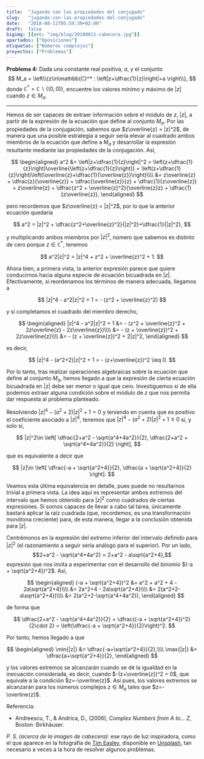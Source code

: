 ```yaml
---
title:  "Jugando con las propiedades del conjugado"
slug:   "jugando-con-las-propiedades-del-conjugado"
date:   "2018-08-11T05:59:39+02:00"
draft:  false
bigimg: [{src: "img/blog/20180811-cabecera.jpg"}]
apartados: ["Oposiciones"]
etiquetas: ["Números complejos"]
proyectos: ["Problemas"]
---
```


**Problema 4:** Dada una constante real positiva, $a$, y el conjunto 
$$
M_a = \left\\{z\in\mathbb{C}^* : \left|z+\dfrac{1}{z}\right|=a \right\\},
$$ 
donde $\mathbb{C}^* = \mathbb{C}\backslash\{(0,0)\}$, encuentre los valores mínimo y máximo de $|z|$ cuando $z\in M_a$. 
<!--more-->

***

Hemos de ser capaces de extraer información sobre el módulo de $z$, $|z|$, a partir de la expresión de la ecuación que define al conjunto $M_a$. Por las propiedades de la conjugación, sabemos que $z\overline{z} = |z|^2$, de manera que una posible estrategia a seguir sería elevar al cuadrado ambos miembros de la ecuación que define a $M_a$ y desarrollar la expresión resultante mediante las propiedades de la conjugación. Así,

$$
\begin{aligned}
a^2 &= \left|z+\dfrac{1}{z}\right|^2 = \left(z+\dfrac{1}{z}\right)\overline{\left(z+\dfrac{1}{z}\right)} = \left(z+\dfrac{1}{z}\right)\left(\overline{z}+\dfrac{1}{\overline{z}}\right)\\\\ &= z\overline{z} + \dfrac{z}{\overline{z}} + \dfrac{\overline{z}}{z} + \dfrac{1}{z\overline{z}} = z\overline{z} + \dfrac{z^2 + \overline{z}^2}{\overline{z}z} + \dfrac{1}{z\overline{z}},
\end{aligned}
$$

pero recordemos que $z\overline{z} = |z|^2$, por lo que la anterior ecuación quedaría

$$
a^2 = |z|^2 + \dfrac{z^2+\overline{z}^2}{|z|^2}+\dfrac{1}{|z|^2},
$$

y multiplicando ambos miembros por $|z|^2$, número que sabemos es distinto de cero porque $z\in\mathbb{C}^*$, tenemos

$$
a^2|z|^2 = |z|^4 + z^2 + \overline{z}^2 + 1.
$$

Ahora bien, a primera vista, la anterior expresión parece que quiere conducirnos hacia alguna especie de ecuación bicuadrada en $|z|$. Efectivamente, si reordenamos los términos de manera adecuada, llegamos a

$$
|z|^4 - a^2|z|^2 + 1 = - (z^2 + \overline{z}^2)
$$

y si completamos el cuadrado del miembro derecho,

$$
\begin{aligned}
|z|^4 - a^2|z|^2 + 1 &= - (z^2 + \overline{z}^2 + 2z\overline{z} - 2z\overline{z})\\\\ &= - (z + \overline{z})^2 + 2z\overline{z}\\\\ &= - (z + \overline{z})^2 + 2|z|^2, 
\end{aligned}
$$

es decir,

$$
|z|^4 - (a^2+2)|z|^2 + 1 = - (z+\overline{z})^2 \leq 0.
$$

Por lo tanto, tras realizar operaciones algebraicas sobre la ecuación que define al conjunto $M_a$, hemos llegado a que la expresión de cierta ecuación bicuadrada en $|z|$ debe ser menor o igual que cero. Investiguemos si de ella podemos extraer alguna condición sobre el módulo de $z$ que nos permita dar respuesta al problema planteado.

Resolviendo $|z|^4 - (a^2+2)|z|^2 + 1 = 0$ y teniendo en cuenta que es positivo el coeficiente asociado a $|z|^4$, tenemos que $|z|^4 - (a^2+2)|z|^2 + 1 \leq 0$  si, y solo si,

$$
|z|^2\in \left[
\dfrac{2+a^2 - \sqrt{a^4+4a^2}}{2}, \dfrac{2+a^2 + \sqrt{a^4+4a^2}}{2}
\right],
$$

que es equivalente a decir que

$$
|z|\in \left[
\dfrac{-a + \sqrt{a^2+4}}{2}, \dfrac{a + \sqrt{a^2+4}}{2}
\right].
$$

Veamos esta última equivalencia en detalle, pues puede no resultarnos trivial a primera vista. La idea aquí es representar ambos extremos del intervalo que hemos obtenido para $|z|^2$ como cuadrados de ciertas expresiones. Si somos capaces de llevar a cabo tal tarea, únicamente bastará aplicar la raíz cuadrada (que, recordemos, es una transformación monótona creciente) para, de esta manera, llegar a la conclusión obtenida para $|z|$.

Centrémonos en la expresión del extremo inferior del intervalo definido para $|z|^2$ (el razonamiento a seguir sería análogo para el superior). Por un lado, $$2+a^2 - \sqrt{a^4+4a^2} = 2+a^2 - a\sqrt{a^2+4},$$ expresión que nos invita a experimentar con el desarrollo del binomio $(-a + \sqrt{a^2+4})^2$. Así,

$$
\begin{aligned}
(-a + \sqrt{a^2+4})^2 &= a^2 + a^2 + 4 - 2a\sqrt{a^2+4}\\\\ &= 2a^2+4 - 2a\sqrt{a^2+4}\\\\ &= 2(a^2+2-a\sqrt{a^2+4})\\\\ &= 2(a^2+2-\sqrt{a^4+4a^2}),
\end{aligned}
$$

de forma que

$$
\dfrac{2+a^2 - \sqrt{a^4+4a^2}}{2} = \dfrac{(-a + \sqrt{a^2+4})^2}{2\cdot 2} = \left(\dfrac{-a + \sqrt{a^2+4}}{2}\right)^2.
$$

Por tanto, hemos llegado a que

$$
\begin{aligned}
\min{|z|} &= \dfrac{-a+\sqrt{a^2+4}}{2},\\\\ \max{|z|} &= \dfrac{a+\sqrt{a^2+4}}{2},
\end{aligned}
$$

y los valores extremos se alcanzarán cuando se dé la igualdad en la inecuación considerada, es decir, cuando $-(z+\overline{z})^2 = 0$, que equivale a la condición $z=-\overline{z}$. Así pues, los valores extremos se alcanzarán para los números complejos $z\in M_a$ tales que $z=-\overline{z}$.

Referencia:

- Andreescu, T., & Andrica, D., (2006), *Complex Numbers from A to... Z*, Boston: Birkhäuser.

*P. S. (acerca de la imagen de cabecera):* ese rayo de luz inspiradora, como el que aparece en la fotografía de [Tim Easley](https://unsplash.com/@timeasley), disponible en [Unsplash](https://unsplash.com/photos/lsHBUp7TXqA), tan necesario a veces a la hora de resolver algunos problemas.
